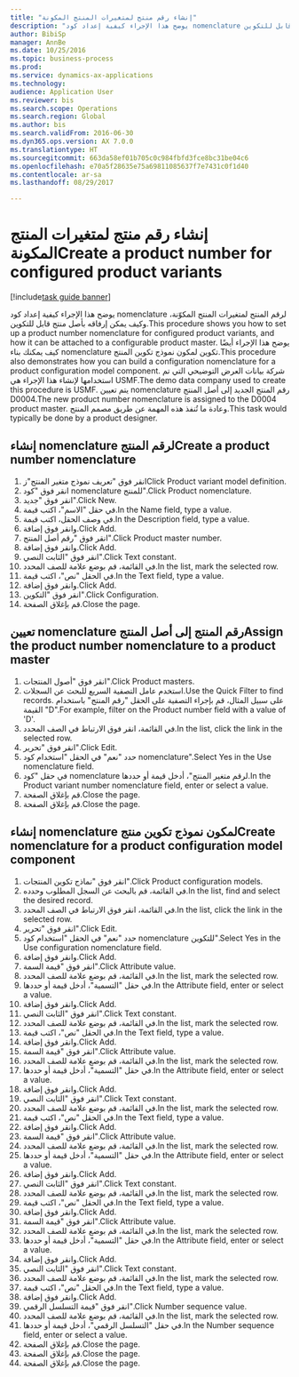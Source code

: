 ```yaml
--- 
title: "إنشاء رقم منتج لمتغيرات المنتج المكونة"
description: "يوضح هذا الإجراء كيفية إعداد كود nomenclature لرقم المنتج لمتغيرات المنتج المكوّنة، وكيف يمكن إرفاقه بأصل منتج قابل للتكوين."
author: BibiSp
manager: AnnBe
ms.date: 10/25/2016
ms.topic: business-process
ms.prod: 
ms.service: dynamics-ax-applications
ms.technology: 
audience: Application User
ms.reviewer: bis
ms.search.scope: Operations
ms.search.region: Global
ms.author: bis
ms.search.validFrom: 2016-06-30
ms.dyn365.ops.version: AX 7.0.0
ms.translationtype: HT
ms.sourcegitcommit: 663da58ef01b705c0c984fbfd3fce8bc31be04c6
ms.openlocfilehash: e70a5f28635e75a69811085637f7e7431c0f1d40
ms.contentlocale: ar-sa
ms.lasthandoff: 08/29/2017

---
```

# <a name="create-a-product-number-for-configured-product-variants"></a><span data-ttu-id="88c24-103">إنشاء رقم منتج لمتغيرات المنتج المكونة</span><span class="sxs-lookup"><span data-stu-id="88c24-103">Create a product number for configured product variants</span></span>

[!include[task guide banner](../../includes/task-guide-banner.md)]

<span data-ttu-id="88c24-104">يوضح هذا الإجراء كيفية إعداد كود nomenclature لرقم المنتج لمتغيرات المنتج المكوّنة، وكيف يمكن إرفاقه بأصل منتج قابل للتكوين.</span><span class="sxs-lookup"><span data-stu-id="88c24-104">This procedure shows you how to set up a product number nomenclature for configured product variants, and how it can be attached to a configurable product master.</span></span> <span data-ttu-id="88c24-105">يوضح هذا الإجراء أيضًا كيف يمكنك بناء nomenclature تكوين لمكون نموذج تكوين المنتج.</span><span class="sxs-lookup"><span data-stu-id="88c24-105">This procedure also demonstrates how you can build a configuration nomenclature for a product configuration model component.</span></span> <span data-ttu-id="88c24-106">شركة بيانات العرض التوضيحي التي تم استخدامها لإنشاء هذا الإجراء هي USMF.</span><span class="sxs-lookup"><span data-stu-id="88c24-106">The demo data company used to create this procedure is USMF.</span></span> <span data-ttu-id="88c24-107">يتم تعيين nomenclature رقم المنتج الجديد إلى أصل المنتج D0004.</span><span class="sxs-lookup"><span data-stu-id="88c24-107">The new product number nomenclature is assigned to the D0004 product master.</span></span> <span data-ttu-id="88c24-108">وعادة ما تُنفذ هذه المهمة عن طريق مصمم المنتج.</span><span class="sxs-lookup"><span data-stu-id="88c24-108">This task would typically be done by a product designer.</span></span>


## <a name="create-a-product-number-nomenclature"></a><span data-ttu-id="88c24-109">إنشاء nomenclature لرقم المنتج</span><span class="sxs-lookup"><span data-stu-id="88c24-109">Create a product number nomenclature</span></span>
1. <span data-ttu-id="88c24-110">انقر فوق "تعريف نموذج متغير المنتج"ز</span><span class="sxs-lookup"><span data-stu-id="88c24-110">Click Product variant model definition.</span></span>
2. <span data-ttu-id="88c24-111">انقر فوق "كود nomenclature للمنتج‬".</span><span class="sxs-lookup"><span data-stu-id="88c24-111">Click Product nomenclature.</span></span>
3. <span data-ttu-id="88c24-112">انقر فوق "جديد".</span><span class="sxs-lookup"><span data-stu-id="88c24-112">Click New.</span></span>
4. <span data-ttu-id="88c24-113">في حقل "الاسم"، اكتب قيمة.</span><span class="sxs-lookup"><span data-stu-id="88c24-113">In the Name field, type a value.</span></span>
5. <span data-ttu-id="88c24-114">في وصف الحقل، اكتب قيمة.</span><span class="sxs-lookup"><span data-stu-id="88c24-114">In the Description field, type a value.</span></span>
6. <span data-ttu-id="88c24-115">وانقر فوق إضافة.</span><span class="sxs-lookup"><span data-stu-id="88c24-115">Click Add.</span></span>
7. <span data-ttu-id="88c24-116">انقر فوق "رقم أصل المنتج".</span><span class="sxs-lookup"><span data-stu-id="88c24-116">Click Product master number.</span></span>
8. <span data-ttu-id="88c24-117">وانقر فوق إضافة.</span><span class="sxs-lookup"><span data-stu-id="88c24-117">Click Add.</span></span>
9. <span data-ttu-id="88c24-118">انقر فوق "الثابت النصي‬".</span><span class="sxs-lookup"><span data-stu-id="88c24-118">Click Text constant.</span></span>
10. <span data-ttu-id="88c24-119">في القائمة، قم بوضع علامة للصف المحدد.</span><span class="sxs-lookup"><span data-stu-id="88c24-119">In the list, mark the selected row.</span></span>
11. <span data-ttu-id="88c24-120">في الحقل "نص"، اكتب قيمة.</span><span class="sxs-lookup"><span data-stu-id="88c24-120">In the Text field, type a value.</span></span>
12. <span data-ttu-id="88c24-121">وانقر فوق إضافة.</span><span class="sxs-lookup"><span data-stu-id="88c24-121">Click Add.</span></span>
13. <span data-ttu-id="88c24-122">انقر فوق "التكوين".</span><span class="sxs-lookup"><span data-stu-id="88c24-122">Click Configuration.</span></span>
14. <span data-ttu-id="88c24-123">قم بإغلاق الصفحة.</span><span class="sxs-lookup"><span data-stu-id="88c24-123">Close the page.</span></span>

## <a name="assign-the-product-number-nomenclature-to-a-product-master"></a><span data-ttu-id="88c24-124">تعيين nomenclature رقم المنتج إلى أصل المنتج</span><span class="sxs-lookup"><span data-stu-id="88c24-124">Assign the product number nomenclature to a product master</span></span>
1. <span data-ttu-id="88c24-125">انقر فوق "أصول المنتجات".</span><span class="sxs-lookup"><span data-stu-id="88c24-125">Click Product masters.</span></span>
2. <span data-ttu-id="88c24-126">استخدم عامل التصفية السريع للبحث عن السجلات.</span><span class="sxs-lookup"><span data-stu-id="88c24-126">Use the Quick Filter to find records.</span></span> <span data-ttu-id="88c24-127">على سبيل المثال، قم بإجراء التصفية على الحقل "رقم المنتج" باستخدام القيمة "D".</span><span class="sxs-lookup"><span data-stu-id="88c24-127">For example, filter on the Product number field with a value of 'D'.</span></span>
3. <span data-ttu-id="88c24-128">في القائمة، انقر فوق الارتباط في الصف المحدد.</span><span class="sxs-lookup"><span data-stu-id="88c24-128">In the list, click the link in the selected row.</span></span>
4. <span data-ttu-id="88c24-129">انقر فوق "تحرير".</span><span class="sxs-lookup"><span data-stu-id="88c24-129">Click Edit.</span></span>
5. <span data-ttu-id="88c24-130">حدد "نعم" في الحقل "استخدام كود nomenclature".</span><span class="sxs-lookup"><span data-stu-id="88c24-130">Select Yes in the Use nomenclature field.</span></span>
6. <span data-ttu-id="88c24-131">في حقل "كود nomenclature لرقم متغير المنتج‬"، أدخل قيمة أو حددها.</span><span class="sxs-lookup"><span data-stu-id="88c24-131">In the Product variant number nomenclature field, enter or select a value.</span></span>
7. <span data-ttu-id="88c24-132">قم بإغلاق الصفحة.</span><span class="sxs-lookup"><span data-stu-id="88c24-132">Close the page.</span></span>
8. <span data-ttu-id="88c24-133">قم بإغلاق الصفحة.</span><span class="sxs-lookup"><span data-stu-id="88c24-133">Close the page.</span></span>

## <a name="create-nomenclature-for-a-product-configuration-model-component"></a><span data-ttu-id="88c24-134">إنشاء nomenclature لمكون نموذج تكوين منتج</span><span class="sxs-lookup"><span data-stu-id="88c24-134">Create nomenclature for a product configuration model component</span></span>
1. <span data-ttu-id="88c24-135">انقر فوق "نماذج تكوين المنتجات".</span><span class="sxs-lookup"><span data-stu-id="88c24-135">Click Product configuration models.</span></span>
2. <span data-ttu-id="88c24-136">في القائمة، قم بالبحث عن السجل المطلوب وحدده.</span><span class="sxs-lookup"><span data-stu-id="88c24-136">In the list, find and select the desired record.</span></span>
3. <span data-ttu-id="88c24-137">في القائمة، انقر فوق الارتباط في الصف المحدد.</span><span class="sxs-lookup"><span data-stu-id="88c24-137">In the list, click the link in the selected row.</span></span>
4. <span data-ttu-id="88c24-138">انقر فوق "تحرير".</span><span class="sxs-lookup"><span data-stu-id="88c24-138">Click Edit.</span></span>
5. <span data-ttu-id="88c24-139">حدد "نعم" في الحقل "استخدام كود nomenclature للتكوين‬".</span><span class="sxs-lookup"><span data-stu-id="88c24-139">Select Yes in the Use configuration nomenclature field.</span></span>
6. <span data-ttu-id="88c24-140">وانقر فوق إضافة.</span><span class="sxs-lookup"><span data-stu-id="88c24-140">Click Add.</span></span>
7. <span data-ttu-id="88c24-141">انقر فوق "قيمة السمة‬".</span><span class="sxs-lookup"><span data-stu-id="88c24-141">Click Attribute value.</span></span>
8. <span data-ttu-id="88c24-142">في القائمة، قم بوضع علامة للصف المحدد.</span><span class="sxs-lookup"><span data-stu-id="88c24-142">In the list, mark the selected row.</span></span>
9. <span data-ttu-id="88c24-143">في حقل "التسمية"، أدخل قيمة أو حددها.</span><span class="sxs-lookup"><span data-stu-id="88c24-143">In the Attribute field, enter or select a value.</span></span>
10. <span data-ttu-id="88c24-144">وانقر فوق إضافة.</span><span class="sxs-lookup"><span data-stu-id="88c24-144">Click Add.</span></span>
11. <span data-ttu-id="88c24-145">انقر فوق "الثابت النصي‬".</span><span class="sxs-lookup"><span data-stu-id="88c24-145">Click Text constant.</span></span>
12. <span data-ttu-id="88c24-146">في القائمة، قم بوضع علامة للصف المحدد.</span><span class="sxs-lookup"><span data-stu-id="88c24-146">In the list, mark the selected row.</span></span>
13. <span data-ttu-id="88c24-147">في الحقل "نص"، اكتب قيمة.</span><span class="sxs-lookup"><span data-stu-id="88c24-147">In the Text field, type a value.</span></span>
14. <span data-ttu-id="88c24-148">وانقر فوق إضافة.</span><span class="sxs-lookup"><span data-stu-id="88c24-148">Click Add.</span></span>
15. <span data-ttu-id="88c24-149">انقر فوق "قيمة السمة‬".</span><span class="sxs-lookup"><span data-stu-id="88c24-149">Click Attribute value.</span></span>
16. <span data-ttu-id="88c24-150">في القائمة، قم بوضع علامة للصف المحدد.</span><span class="sxs-lookup"><span data-stu-id="88c24-150">In the list, mark the selected row.</span></span>
17. <span data-ttu-id="88c24-151">في حقل "التسمية"، أدخل قيمة أو حددها.</span><span class="sxs-lookup"><span data-stu-id="88c24-151">In the Attribute field, enter or select a value.</span></span>
18. <span data-ttu-id="88c24-152">وانقر فوق إضافة.</span><span class="sxs-lookup"><span data-stu-id="88c24-152">Click Add.</span></span>
19. <span data-ttu-id="88c24-153">انقر فوق "الثابت النصي‬".</span><span class="sxs-lookup"><span data-stu-id="88c24-153">Click Text constant.</span></span>
20. <span data-ttu-id="88c24-154">في القائمة، قم بوضع علامة للصف المحدد.</span><span class="sxs-lookup"><span data-stu-id="88c24-154">In the list, mark the selected row.</span></span>
21. <span data-ttu-id="88c24-155">في الحقل "نص"، اكتب قيمة.</span><span class="sxs-lookup"><span data-stu-id="88c24-155">In the Text field, type a value.</span></span>
22. <span data-ttu-id="88c24-156">وانقر فوق إضافة.</span><span class="sxs-lookup"><span data-stu-id="88c24-156">Click Add.</span></span>
23. <span data-ttu-id="88c24-157">انقر فوق "قيمة السمة‬".</span><span class="sxs-lookup"><span data-stu-id="88c24-157">Click Attribute value.</span></span>
24. <span data-ttu-id="88c24-158">في القائمة، قم بوضع علامة للصف المحدد.</span><span class="sxs-lookup"><span data-stu-id="88c24-158">In the list, mark the selected row.</span></span>
25. <span data-ttu-id="88c24-159">في حقل "التسمية"، أدخل قيمة أو حددها.</span><span class="sxs-lookup"><span data-stu-id="88c24-159">In the Attribute field, enter or select a value.</span></span>
26. <span data-ttu-id="88c24-160">وانقر فوق إضافة.</span><span class="sxs-lookup"><span data-stu-id="88c24-160">Click Add.</span></span>
27. <span data-ttu-id="88c24-161">انقر فوق "الثابت النصي‬".</span><span class="sxs-lookup"><span data-stu-id="88c24-161">Click Text constant.</span></span>
28. <span data-ttu-id="88c24-162">في القائمة، قم بوضع علامة للصف المحدد.</span><span class="sxs-lookup"><span data-stu-id="88c24-162">In the list, mark the selected row.</span></span>
29. <span data-ttu-id="88c24-163">في الحقل "نص"، اكتب قيمة.</span><span class="sxs-lookup"><span data-stu-id="88c24-163">In the Text field, type a value.</span></span>
30. <span data-ttu-id="88c24-164">وانقر فوق إضافة.</span><span class="sxs-lookup"><span data-stu-id="88c24-164">Click Add.</span></span>
31. <span data-ttu-id="88c24-165">انقر فوق "قيمة السمة‬".</span><span class="sxs-lookup"><span data-stu-id="88c24-165">Click Attribute value.</span></span>
32. <span data-ttu-id="88c24-166">في القائمة، قم بوضع علامة للصف المحدد.</span><span class="sxs-lookup"><span data-stu-id="88c24-166">In the list, mark the selected row.</span></span>
33. <span data-ttu-id="88c24-167">في حقل "التسمية"، أدخل قيمة أو حددها.</span><span class="sxs-lookup"><span data-stu-id="88c24-167">In the Attribute field, enter or select a value.</span></span>
34. <span data-ttu-id="88c24-168">وانقر فوق إضافة.</span><span class="sxs-lookup"><span data-stu-id="88c24-168">Click Add.</span></span>
35. <span data-ttu-id="88c24-169">انقر فوق "الثابت النصي‬".</span><span class="sxs-lookup"><span data-stu-id="88c24-169">Click Text constant.</span></span>
36. <span data-ttu-id="88c24-170">في القائمة، قم بوضع علامة للصف المحدد.</span><span class="sxs-lookup"><span data-stu-id="88c24-170">In the list, mark the selected row.</span></span>
37. <span data-ttu-id="88c24-171">في الحقل "نص"، اكتب قيمة.</span><span class="sxs-lookup"><span data-stu-id="88c24-171">In the Text field, type a value.</span></span>
38. <span data-ttu-id="88c24-172">وانقر فوق إضافة.</span><span class="sxs-lookup"><span data-stu-id="88c24-172">Click Add.</span></span>
39. <span data-ttu-id="88c24-173">انقر فوق "قيمة التسلسل الرقمي".</span><span class="sxs-lookup"><span data-stu-id="88c24-173">Click Number sequence value.</span></span>
40. <span data-ttu-id="88c24-174">في القائمة، قم بوضع علامة للصف المحدد.</span><span class="sxs-lookup"><span data-stu-id="88c24-174">In the list, mark the selected row.</span></span>
41. <span data-ttu-id="88c24-175">في حقل "التسلسل الرقمي"، أدخل قيمة أو حددها.</span><span class="sxs-lookup"><span data-stu-id="88c24-175">In the Number sequence field, enter or select a value.</span></span>
42. <span data-ttu-id="88c24-176">قم بإغلاق الصفحة.</span><span class="sxs-lookup"><span data-stu-id="88c24-176">Close the page.</span></span>
43. <span data-ttu-id="88c24-177">قم بإغلاق الصفحة.</span><span class="sxs-lookup"><span data-stu-id="88c24-177">Close the page.</span></span>
44. <span data-ttu-id="88c24-178">قم بإغلاق الصفحة.</span><span class="sxs-lookup"><span data-stu-id="88c24-178">Close the page.</span></span>


